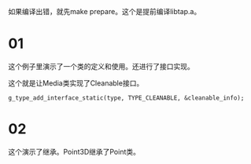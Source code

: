 如果编译出错，就先make prepare。这个是提前编译libtap.a。

# 01

这个例子里演示了一个类的定义和使用。还进行了接口实现。

这个就是让Media类实现了Cleanable接口。

```
g_type_add_interface_static(type, TYPE_CLEANABLE, &cleanable_info);
```

# 02

这个演示了继承。Point3D继承了Point类。

